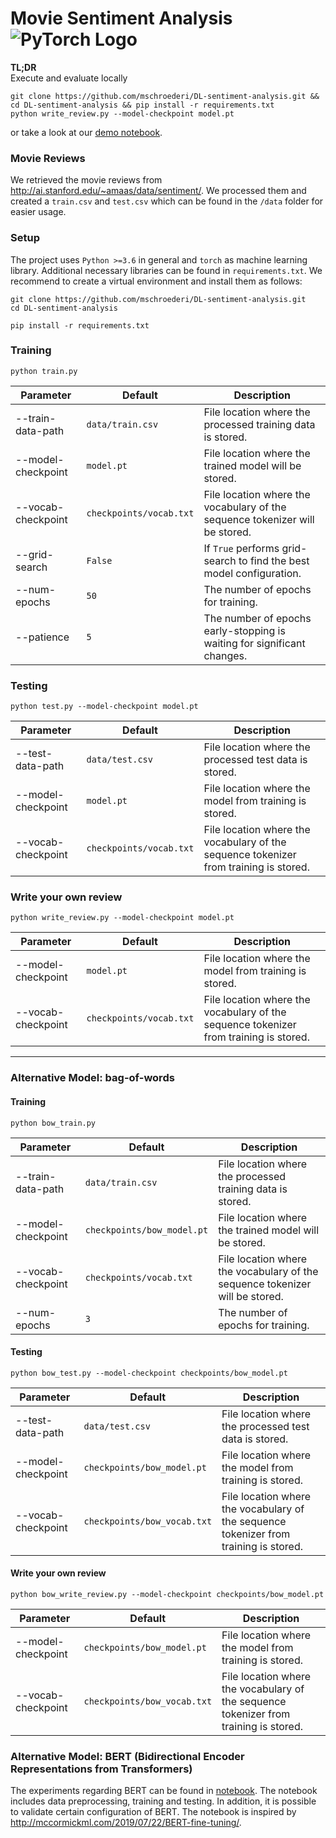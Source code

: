# Movie Sentiment Analysis ![PyTorch Logo](https://github.com/pytorch/pytorch/blob/master/docs/source/_static/img/pytorch-logo-flame.svg)

**TL;DR**   
Execute and evaluate locally
```
git clone https://github.com/mschroederi/DL-sentiment-analysis.git && cd DL-sentiment-analysis && pip install -r requirements.txt
python write_review.py --model-checkpoint model.pt
```
or take a look at our [demo notebook](demo.ipynb).

### Movie Reviews
We retrieved the movie reviews from http://ai.stanford.edu/~amaas/data/sentiment/.
We processed them and created a `train.csv` and `test.csv` which can be found in the `/data` folder for easier usage.

### Setup
The project uses `Python >=3.6` in general and `torch` as machine learning library. Additional necessary libraries can
be found in `requirements.txt`. We recommend to create a virtual environment and install them as follows:

```
git clone https://github.com/mschroederi/DL-sentiment-analysis.git
cd DL-sentiment-analysis

pip install -r requirements.txt 
```

### Training
```
python train.py
```

| Parameter          | Default          | Description                                                                  |
|--------------------|------------------|------------------------------------------------------------------------------|
| --train-data-path  | `data/train.csv` | File location where the processed training data is stored.                   |
| --model-checkpoint | `model.pt`       | File location where the trained model will be stored.                        |
| --vocab-checkpoint | `checkpoints/vocab.txt` | File location where the vocabulary of the sequence tokenizer will be stored. |
| --grid-search      | `False`          | If `True` performs grid-search to find the best model configuration.         |
| --num-epochs       | `50`             | The number of epochs for training.                                           |
| --patience         | `5`              | The number of epochs early-stopping is waiting for significant changes.      |


### Testing
```
python test.py --model-checkpoint model.pt
```
| Parameter          | Default          | Description                                                                           |
|--------------------|------------------|---------------------------------------------------------------------------------------|
| --test-data-path   | `data/test.csv`  | File location where the processed test data is stored.                                |
| --model-checkpoint | `model.pt`       | File location where the model from training is stored.                                |
| --vocab-checkpoint | `checkpoints/vocab.txt` | File location where the vocabulary of the sequence tokenizer from training is stored. |

### Write your own review
```
python write_review.py --model-checkpoint model.pt
```
| Parameter          | Default          | Description                                                                           |
|--------------------|------------------|---------------------------------------------------------------------------------------|
| --model-checkpoint | `model.pt`       | File location where the model from training is stored.                                |
| --vocab-checkpoint | `checkpoints/vocab.txt` | File location where the vocabulary of the sequence tokenizer from training is stored. |


---

### Alternative Model: bag-of-words

#### Training
```
python bow_train.py
```
| Parameter          | Default          | Description                                                                  |
|--------------------|------------------|------------------------------------------------------------------------------|
| --train-data-path  | `data/train.csv` | File location where the processed training data is stored.                   |
| --model-checkpoint | `checkpoints/bow_model.pt`       | File location where the trained model will be stored.                        |
| --vocab-checkpoint | `checkpoints/vocab.txt` | File location where the vocabulary of the sequence tokenizer will be stored. |
| --num-epochs       | `3`             | The number of epochs for training.                                           |


#### Testing
```
python bow_test.py --model-checkpoint checkpoints/bow_model.pt
```
| Parameter          | Default          | Description                                                                           |
|--------------------|------------------|---------------------------------------------------------------------------------------|
| --test-data-path   | `data/test.csv`  | File location where the processed test data is stored.                                |
| --model-checkpoint | `checkpoints/bow_model.pt`       | File location where the model from training is stored.                                |
| --vocab-checkpoint | `checkpoints/bow_vocab.txt` | File location where the vocabulary of the sequence tokenizer from training is stored. |


#### Write your own review
```
python bow_write_review.py --model-checkpoint checkpoints/bow_model.pt
```
| Parameter          | Default          | Description                                                                           |
|--------------------|------------------|---------------------------------------------------------------------------------------|
| --model-checkpoint | `checkpoints/bow_model.pt`       | File location where the model from training is stored.                                |
| --vocab-checkpoint | `checkpoints/bow_vocab.txt` | File location where the vocabulary of the sequence tokenizer from training is stored. |


### Alternative Model: BERT (Bidirectional Encoder Representations from Transformers)

The experiments regarding BERT can be found in [notebook](BERT_Transformers.ipynb). The notebook includes data preprocessing, training and testing. In addition, it is possible to validate certain configuration of BERT. The notebook is inspired by http://mccormickml.com/2019/07/22/BERT-fine-tuning/.

